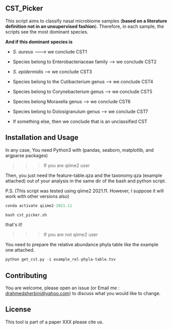 ## CST_Picker

This script aims to classify nasal microbiome samples (**based on a literature definition not in an unsupervised fashion**). Therefore, in each sample, the scripts see the most dominant species. 

**And if this dominant species is**

* _S. aureus_  ---> we conclude CST1

* Species belong to Enterobacteriaceae family --> we conclude CST2

* _S. epidermidis_ --> we conclude CST3

* Species belong to the Cutibacterium genus --> we conclude CST4

* Species belong to Corynebacterium genus --> we conclude CST5

* Species belong Moraxella genus -->  we conclude CST6

* Species belong to Dolosigranulum genus -->  we conclude CST7

* If something else, then we conclude that is an unclassified CST

## Installation and Usage

In any case, You need Python3 with (pandas, seaborn, matplotlib, and argparse packages)

>>> If you are qiime2 user 

Then, you just need the feature-table.qza and the taxonomy.qza (example attached) out of your analysis in the same dir of the bash and python script.

P.S. (This script was tested using qiime2 2021.11. However, I suppose it will work with other versions also)


```python
conda activate qiime2-2021.11

bash cst_picker.sh
```
that's it!

>>> If you are not qiime2 user

You need to prepare the relative abundance phyla table like the example one attached.

```python
python get_cst.py -i example_rel-phyla-table.tsv
```

## Contributing

You are welcome, please open an issue (or Email me : drahmedsherbini@yahoo.com) to discuss what you would like to change.


## License
This tool is part of a paper XXX please cite us.
